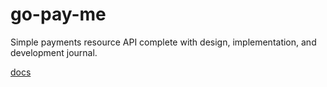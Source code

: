 # go-pay-me

Simple payments resource API complete with design, implementation, and development journal.

[docs](https://angry-potato.github.io/go-pay-me/)
